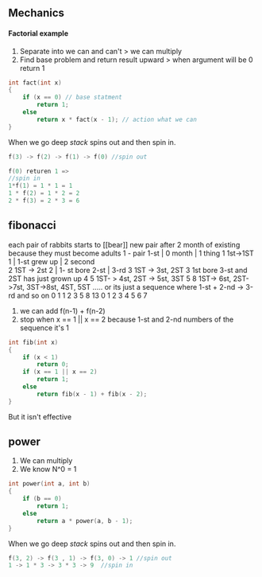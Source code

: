 ## Mechanics
#### Factorial example
1. Separate into we can and can't
		> we can multiply 
1. Find base problem and return result upward
		> when argument will be 0 return 1

```C
int fact(int x)
{
	if (x == 0) // base statment
		return 1;
	else
		return x * fact(x - 1); // action what we can
}
```

When we go deep *stack*  spins out and then spin in.
```C
f(3) -> f(2) -> f(1) -> f(0) //spin out

f(0) returen 1 => 
//spin in
1*f(1) = 1 * 1 = 1
1 * f(2) = 1 * 2 = 2
2 * f(3) = 2 * 3 = 6
```


## fibonacci
each pair of rabbits starts to [[bear]] new pair after 2 month of existing because they must become adults
1 - pair 1-st  | 0 month  |  1 thing
1 1st->1ST 1   |  1-st grew up  |  2 second       
2 1ST -> 2st 2    |   1- st bore 2-st | 3-rd
3 1ST -> 3st, 2ST 3    1st bore 3-st and 2ST has just grown up   4
5 1ST- > 4st, 2ST -> 5st, 3ST   5
8 1ST-> 6st, 2ST->7st, 3ST->8st, 4ST, 5ST
.....
or its just a sequence where 1-st + 2-nd -> 3-rd and so on
0 1 1 2 3 5 8 13
0 1 2 3 4 5 6  7
1. we can add f(n-1) + f(n-2)
2. stop when x == 1 || x == 2 because 1-st and 2-nd numbers of the sequence it's 1

```C
int fib(int x)
{
	if (x < 1)
		return 0;
	if (x == 1 || x == 2)
		return 1;
	else
		return fib(x - 1) + fib(x - 2);
}
```
But it isn't effective

## power 

1. We can multiply
2. We know N^0 = 1

```C
int power(int a, int b)
{
	if (b == 0)
		return 1;
	else
		return a * power(a, b - 1);
}
```

When we go deep *stack*  spins out and then spin in.
```C
f(3, 2) -> f(3 , 1) -> f(3, 0) -> 1 //spin out
1 -> 1 * 3 -> 3 * 3 -> 9  //spin in
```